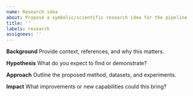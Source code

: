 ```yaml
---
name: Research idea
about: Propose a symbolic/scientific research idea for the pipeline
title: ''
labels: research
assignees: ''
---
```


**Background**
Provide context, references, and why this matters.

**Hypothesis**
What do you expect to find or demonstrate?

**Approach**
Outline the proposed method, datasets, and experiments.

**Impact**
What improvements or new capabilities could this bring?
